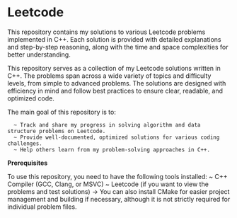 # Leetcode

This repository contains my solutions to various Leetcode problems implemented in C++. 
Each solution is provided with detailed explanations and step-by-step reasoning, 
along with the time and space complexities for better understanding.

This repository serves as a collection of my Leetcode solutions written in C++. 
The problems span across a wide variety of topics and difficulty levels, from simple to advanced problems. 
The solutions are designed with efficiency in mind and follow best practices to ensure clear, readable, and optimized code.

The main goal of this repository is to:
```
  ~ Track and share my progress in solving algorithm and data structure problems on Leetcode.
  ~ Provide well-documented, optimized solutions for various coding challenges.
  ~ Help others learn from my problem-solving approaches in C++.
```

**Prerequisites**

To use this repository, you need to have the following tools installed:
  ~ C++ Compiler (GCC, Clang, or MSVC)
  ~ Leetcode (if you want to view the problems and test solutions)
  -> You can also install CMake for easier project management and building if necessary, 
     although it is not strictly required for individual problem files.
